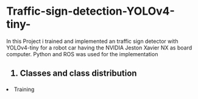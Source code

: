 # Traffic-sign-detection-YOLOv4-tiny-
  In this Project i trained and implemented an traffic sign detector with YOLOv4-tiny for a robot car having the NVIDIA Jeston Xavier NX as board computer. Python and ROS was used for the implementation
<h2>
  <ol>
    <li>
       Classes and class distribution </h2>
    </li>
    <li>
      Training
    </li>
  </ol>
</h2>
